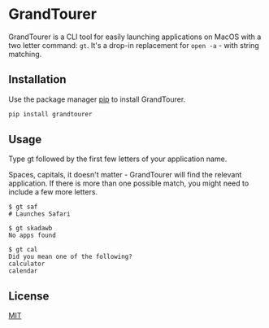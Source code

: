 # GrandTourer

GrandTourer is a CLI tool for easily launching applications on MacOS with a two letter command: ```gt```. It's a drop-in replacement for ```open -a``` - with string matching.

## Installation

Use the package manager [pip](https://pip.pypa.io/en/stable/) to install GrandTourer.

```bash
pip install grandtourer
```

## Usage

Type gt followed by the first few letters of your application name.

Spaces, capitals, it doesn't matter - GrandTourer will find the relevant application. If there is more than one possible match, you might need to include a few more letters.

```shell
$ gt saf
# Launches Safari

$ gt skadawb
No apps found

$ gt cal
Did you mean one of the following?
calculator
calendar
```

## License

[MIT](https://choosealicense.com/licenses/mit/)
